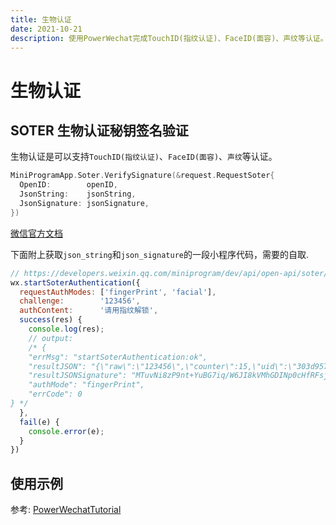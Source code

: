 ```yaml
---
title: 生物认证
date: 2021-10-21
description: 使用PowerWechat完成TouchID(指纹认证)、FaceID(面容)、声纹等认证。
---
```


# 生物认证

## SOTER 生物认证秘钥签名验证

生物认证是可以支持`TouchID(指纹认证)`、`FaceID(面容)`、`声纹`等认证。

``` go
MiniProgramApp.Soter.VerifySignature(&request.RequestSoter{
  OpenID:        openID,
  JsonString:    jsonString,
  JsonSignature: jsonSignature,
})
```

[微信官方文档](https://developers.weixin.qq.com/miniprogram/dev/api-backend/open-api/soter/soter.verifySignature.html)





下面附上获取`json_string`和`json_signature`的一段小程序代码，需要的自取.

``` js
// https://developers.weixin.qq.com/miniprogram/dev/api/open-api/soter/wx.startSoterAuthentication.html
wx.startSoterAuthentication({
  requestAuthModes: ['fingerPrint', 'facial'],
  challenge:        '123456',
  authContent:      '请用指纹解锁',
  success(res) {
    console.log(res);
    // output:
    /* {
    "errMsg": "startSoterAuthentication:ok",
    "resultJSON": "{\"raw\":\"123456\",\"counter\":15,\"uid\":\"303d957f373ab2536b1a5e087e80ddf3\",\"cpu_id\":\"CDF3C5B8-EB98-4CD6-9733-7F920551FD86\"}",
    "resultJSONSignature": "MTuvNi8zP9nt+YuBG7iq/W6JI8kVMhGDINp0cHfRFsjyg7170YTpglMW13SI3lx4zC/t77D6Q==",
    "authMode": "fingerPrint",
    "errCode": 0
} */
  },
  fail(e) {
    console.error(e);
  }
})
```


## 使用示例

参考: [PowerWechatTutorial](https://github.com/ArtisanCloud/PowerWechatTutorial/blob/master/controllers/miniprogram/soter.go)


